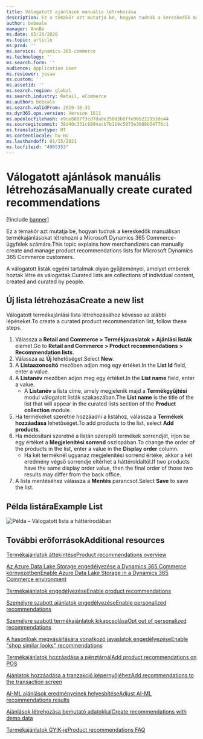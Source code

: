 ```yaml
---
title: Válogatott ajánlások manuális létrehozása
description: Ez a témakör azt mutatja be, hogyan tudnak a kereskedők manuálisan terméklistákat létrehozni a Microsoft Dynamics 365 Commerce-ügyfelek számára.
author: bebeale
manager: AnnBe
ms.date: 05/26/2020
ms.topic: article
ms.prod: ''
ms.service: dynamics-365-commerce
ms.technology: ''
ms.search.form: ''
audience: Application User
ms.reviewer: josaw
ms.custom: ''
ms.assetid: ''
ms.search.region: global
ms.search.industry: Retail, eCommerce
ms.author: bebeale
ms.search.validFrom: 2019-10-31
ms.dyn365.ops.version: Version 1611
ms.openlocfilehash: e9ce8887f3cd7da0e250d3b0ffe96b222953de44
ms.sourcegitcommit: 38d40c331c8894acb7b119c5073e3088b54776c1
ms.translationtype: HT
ms.contentlocale: hu-HU
ms.lasthandoff: 01/15/2021
ms.locfileid: "4965353"
---
```

# <a name="manually-create-curated-recommendations"></a><span data-ttu-id="f4818-103">Válogatott ajánlások manuális létrehozása</span><span class="sxs-lookup"><span data-stu-id="f4818-103">Manually create curated recommendations</span></span>

[!include [banner](includes/banner.md)]

<span data-ttu-id="f4818-104">Ez a témakör azt mutatja be, hogyan tudnak a kereskedők manuálisan termékajánlásokat létrehozni a Microsoft Dynamics 365 Commerce-ügyfelek számára.</span><span class="sxs-lookup"><span data-stu-id="f4818-104">This topic explains how merchandizers can manually create and manage product recommendations lists for Microsoft Dynamics 365 Commerce customers.</span></span>

<span data-ttu-id="f4818-105">A válogatott listák egyéni tartalmak olyan gyűjteményei, amelyet emberek hoztak létre és válogattak.</span><span class="sxs-lookup"><span data-stu-id="f4818-105">Curated lists are collections of individual content, created and curated by people.</span></span>  

## <a name="create-a-new-list"></a><span data-ttu-id="f4818-106">Új lista létrehozása</span><span class="sxs-lookup"><span data-stu-id="f4818-106">Create a new list</span></span>

<span data-ttu-id="f4818-107">Válogatott termékajánlási lista létrehozásához kövesse az alábbi lépéseket.</span><span class="sxs-lookup"><span data-stu-id="f4818-107">To create a curated product recommendation list, follow these steps.</span></span>

1. <span data-ttu-id="f4818-108">Válassza a **Retail and Commerce &gt; Termékjavaslatok &gt; Ajánlási listák** elemet.</span><span class="sxs-lookup"><span data-stu-id="f4818-108">Go to **Retail and Commerce &gt; Product recommendations &gt; Recommendation lists**.</span></span>
1. <span data-ttu-id="f4818-109">Válassza az **Új** lehetőséget.</span><span class="sxs-lookup"><span data-stu-id="f4818-109">Select **New**.</span></span>
1. <span data-ttu-id="f4818-110">A **Listaazonosító** mezőben adjon meg egy értéket.</span><span class="sxs-lookup"><span data-stu-id="f4818-110">In the **List Id** field, enter a value.</span></span>
1. <span data-ttu-id="f4818-111">A **Listanév** mezőben adjon meg egy értéket.</span><span class="sxs-lookup"><span data-stu-id="f4818-111">In the **List name** field, enter a value.</span></span>
    - <span data-ttu-id="f4818-112">A **Listanév** a lista címe, amely megjelenik majd a **Termékgyűjtési** modul válogatott listák szakaszában.</span><span class="sxs-lookup"><span data-stu-id="f4818-112">The **List name** is the title of the list that will appear in the curated lists section of the **Product collection** module.</span></span>
1. <span data-ttu-id="f4818-113">Ha termékeket szeretne hozzáadni a listához, válassza a **Termékek hozzáadása** lehetőséget.</span><span class="sxs-lookup"><span data-stu-id="f4818-113">To add products to the list, select **Add products**.</span></span>
1. <span data-ttu-id="f4818-114">Ha módosítani szeretné a listán szereplő termékek sorrendjét, írjon be egy értéket a **Megjelenítési sorrend** oszlopában.</span><span class="sxs-lookup"><span data-stu-id="f4818-114">To change the order of the products in the list, enter a value in the **Display order** column.</span></span>
    - <span data-ttu-id="f4818-115">Ha két terméknél ugyanaz megjelenítési sorrend értéke, akkor a két eredmény végső sorrendje eltérhet a háttéroldaltól.</span><span class="sxs-lookup"><span data-stu-id="f4818-115">If two products have the same display order value, then the final order of those two results may differ from the back office.</span></span>
1. <span data-ttu-id="f4818-116">A lista mentéséhez válassza a **Mentés** parancsot.</span><span class="sxs-lookup"><span data-stu-id="f4818-116">Select **Save** to save the list.</span></span>

## <a name="example-list"></a><span data-ttu-id="f4818-117">Példa listára</span><span class="sxs-lookup"><span data-stu-id="f4818-117">Example List</span></span>

![Példa – Válogatott lista a háttérirodában](./media/examplecuratedrecolist.png)

## <a name="additional-resources"></a><span data-ttu-id="f4818-119">További erőforrások</span><span class="sxs-lookup"><span data-stu-id="f4818-119">Additional resources</span></span>

[<span data-ttu-id="f4818-120">Termékajánlatok áttekintése</span><span class="sxs-lookup"><span data-stu-id="f4818-120">Product recommendations overview</span></span>](product-recommendations.md)

[<span data-ttu-id="f4818-121">Az Azure Data Lake Storage engedélyezése a Dynamics 365 Commerce környezetben</span><span class="sxs-lookup"><span data-stu-id="f4818-121">Enable Azure Data Lake Storage in a Dynamics 365 Commerce environment</span></span>](enable-adls-environment.md)

[<span data-ttu-id="f4818-122">Termékajánlatok engedélyezése</span><span class="sxs-lookup"><span data-stu-id="f4818-122">Enable product recommendations</span></span>](enable-product-recommendations.md)

[<span data-ttu-id="f4818-123">Személyre szabott ajánlatok engedélyezése</span><span class="sxs-lookup"><span data-stu-id="f4818-123">Enable personalized recommendations</span></span>](personalized-recommendations.md)

[<span data-ttu-id="f4818-124">Személyre szabott termékajánlatok kikapcsolása</span><span class="sxs-lookup"><span data-stu-id="f4818-124">Opt out of personalized recommendations</span></span>](personalization-gdpr.md)

[<span data-ttu-id="f4818-125">A hasonlóak megvásárlására vonatkozó javaslatok engedélyezése</span><span class="sxs-lookup"><span data-stu-id="f4818-125">Enable "shop similar looks" recommendations</span></span>](shop-similar-looks.md)

[<span data-ttu-id="f4818-126">Termékajánlatok hozzáadása a pénztárnál</span><span class="sxs-lookup"><span data-stu-id="f4818-126">Add product recommendations on POS</span></span>](product.md)

[<span data-ttu-id="f4818-127">Ajánlatok hozzáadása a tranzakció képernyőjéhez</span><span class="sxs-lookup"><span data-stu-id="f4818-127">Add recommendations to the transaction screen</span></span>](add-recommendations-control-pos-screen.md)

[<span data-ttu-id="f4818-128">AI-ML ajánlások eredményeinek helyesbítése</span><span class="sxs-lookup"><span data-stu-id="f4818-128">Adjust AI-ML recommendations results</span></span>](modify-product-recommendation-results.md)

[<span data-ttu-id="f4818-129">Ajánlások létrehozása bemutató adatokkal</span><span class="sxs-lookup"><span data-stu-id="f4818-129">Create recommendations with demo data</span></span>](product-recommendations-demo-data.md)

[<span data-ttu-id="f4818-130">Termékajánlatok GYIK-je</span><span class="sxs-lookup"><span data-stu-id="f4818-130">Product recommendations FAQ</span></span>](faq-recommendations.md)
